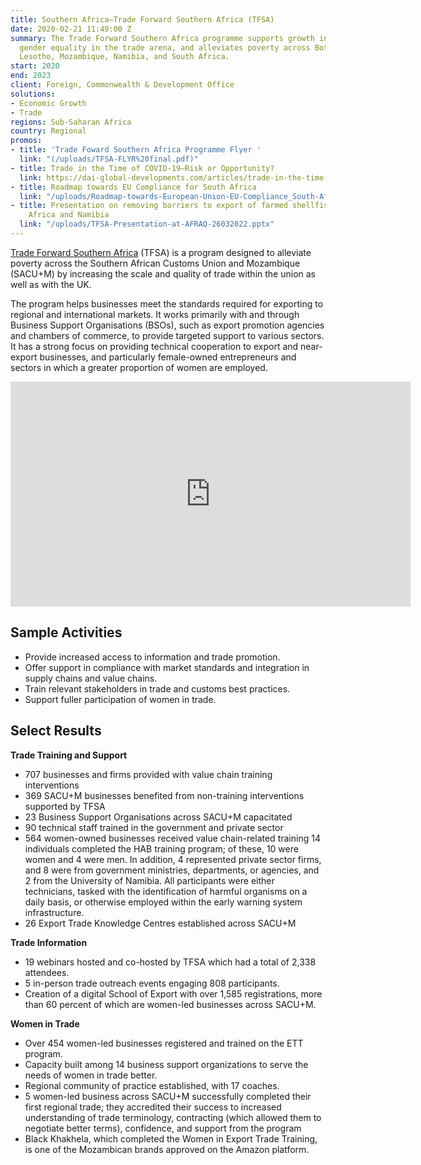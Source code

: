 ```yaml
---
title: Southern Africa—Trade Forward Southern Africa (TFSA)
date: 2020-02-21 11:49:00 Z
summary: The Trade Forward Southern Africa programme supports growth in trade, improves
  gender equality in the trade arena, and alleviates poverty across Botswana, Eswatini,
  Lesotho, Mozambique, Namibia, and South Africa.
start: 2020
end: 2023
client: Foreign, Commonwealth & Development Office
solutions:
- Economic Growth
- Trade
regions: Sub-Saharan Africa
country: Regional
promos:
- title: 'Trade Foward Southern Africa Programme Flyer '
  link: "(/uploads/TFSA-FLYR%20final.pdf)"
- title: Trade in the Time of COVID-19—Risk or Opportunity?
  link: https://dai-global-developments.com/articles/trade-in-the-time-of-covid-19-risk-or-opportunity
- title: Roadmap towards EU Compliance for South Africa
  link: "/uploads/Roadmap-towards-European-Union-EU-Compliance_South-Africa.pdf"
- title: Presentation on removing barriers to export of farmed shellfish from South
    Africa and Namibia
  link: "/uploads/TFSA-Presentation-at-AFRAQ-26032022.pptx"
---
```


[Trade Forward Southern Africa](https://tfsouthernafrica.org/) (TFSA) is a program designed to alleviate poverty across the Southern African Customs Union and Mozambique (SACU+M) by increasing the scale and quality of trade within the union as well as with the UK.

The program helps businesses meet the standards required for exporting to regional and international markets. It works primarily with and through Business Support Organisations (BSOs), such as export promotion agencies and chambers of commerce, to provide targeted support to various sectors. It has a strong focus on providing technical cooperation to export and near-export businesses, and particularly female-owned entrepreneurs and sectors in which a greater proportion of women are employed.
<iframe src="https://player.vimeo.com/video/481288886" width="640" height="360" frameborder="0" allow="autoplay; fullscreen" allowfullscreen></iframe>

## Sample Activities

* Provide increased access to information and trade promotion.
* Offer support in compliance with market standards and integration in supply chains and value chains.
* Train relevant stakeholders in trade and customs best practices.
* Support fuller participation of women in trade.

## Select Results

**Trade Training and Support**
* 707  businesses and firms provided with value chain training interventions
* 369  SACU+M businesses benefited from non-training interventions supported by TFSA
* 23 Business Support Organisations across SACU+M capacitated
* 90 technical staff trained in the government and private sector
* 564 women-owned businesses received value chain-related training
14 individuals completed the HAB training program; of these, 10 were women and 4 were men. In addition, 4 represented private sector firms, and 8 were from government ministries, departments, or agencies, and 2 from the University of Namibia. All participants were either technicians, tasked with the identification of harmful organisms on a daily basis, or otherwise employed within the early warning system infrastructure.
* 26 Export Trade Knowledge Centres established across SACU+M

**Trade Information** 
* 19 webinars hosted and co-hosted by TFSA which had a total of 2,338 attendees.
* 5 in-person trade outreach events engaging 808 participants.
* Creation of a digital School of Export with over 1,585 registrations, more than 60 percent of which are women-led businesses across SACU+M.
 
**Women in Trade**
* Over 454 women-led businesses registered and trained on the ETT program.
* Capacity built among 14 business support organizations to serve the needs of women in trade better.
* Regional community of practice established, with 17 coaches.
* 5 women-led business across SACU+M successfully completed their first regional trade; they accredited their success to increased understanding of trade terminology, contracting (which allowed them to negotiate better terms), confidence, and support from the program
* Black Khakhela, which completed the Women in Export Trade Training, is one of the Mozambican brands approved on the Amazon platform.
